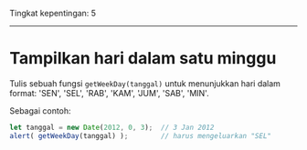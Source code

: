 Tingkat kepentingan: 5

---

# Tampilkan hari dalam satu minggu 

Tulis sebuah fungsi `getWeekDay(tanggal)` untuk menunjukkan hari dalam format: 'SEN', 'SEL', 'RAB', 'KAM', 'JUM', 'SAB', 'MIN'.

Sebagai contoh:

```js no-beautify
let tanggal = new Date(2012, 0, 3);  // 3 Jan 2012
alert( getWeekDay(tanggal) );        // harus mengeluarkan "SEL"
```
